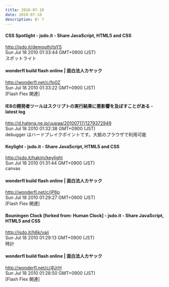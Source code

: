 ```yaml
---
title: 2010-07-18
date: 2010-07-18
description: B! 7
---
```


#### CSS Spotlight - jsdo.it - Share JavaScript, HTML5 and CSS
http://jsdo.it/demouth/tsYS<br>
Sun Jul 18 2010 01:33:44 GMT+0900 (JST)<br>
スポットライト


#### wonderfl build flash online | 面白法人カヤック
http://wonderfl.net/c/fp0Z<br>
Sun Jul 18 2010 01:33:22 GMT+0900 (JST)<br>
[Flash Flex 関連]


####  IE8の開発者ツールはスクリプトの実行結果に悪影響を及ぼすことがある - latest log
http://d.hatena.ne.jp/uupaa/20100717/1279372949<br>
Sun Jul 18 2010 01:32:38 GMT+0900 (JST)<br>
debugger はハードブレイクポイントです。大抵のブラウザで利用可能


#### Keylight - jsdo.it - Share JavaScript, HTML5 and CSS
http://jsdo.it/hakim/keylight<br>
Sun Jul 18 2010 01:31:44 GMT+0900 (JST)<br>
canvas


#### wonderfl build flash online | 面白法人カヤック
http://wonderfl.net/c/jP6p<br>
Sun Jul 18 2010 01:29:27 GMT+0900 (JST)<br>
[Flash Flex 関連]


#### Bouningen Clock [forked from: Human Clock] - jsdo.it - Share JavaScript, HTML5 and CSS
http://jsdo.it/h6k/vaij<br>
Sun Jul 18 2010 01:29:13 GMT+0900 (JST)<br>
時計


#### wonderfl build flash online | 面白法人カヤック
http://wonderfl.net/c/4UrH<br>
Sun Jul 18 2010 01:28:50 GMT+0900 (JST)<br>
[Flash Flex 関連]


